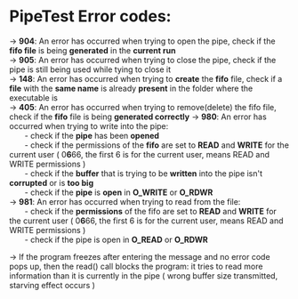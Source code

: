 # PipeTest Error codes:
-> **904**: An error has occurred when trying to open the pipe, check if the **fifo file** is being **generated** in the **current run**  
-> **905**: An error has occurred when trying to close the pipe, check if the pipe is still being used while tying to close it  
-> **148**: An error has occurred when trying to **create** the **fifo** file, check if a **file** with the **same name** is already **present** in the folder where the executable is  
-> **405**: An error has occurred when trying to remove(delete) the fifo file, check if the **fifo** file is being **generated correctly** 
-> **980**: An error has occurred when trying to write into the pipe:   
&nbsp;&nbsp;&nbsp;&nbsp;&nbsp;&nbsp; - check if the **pipe** has been **opened**  
&nbsp;&nbsp;&nbsp;&nbsp;&nbsp;&nbsp; - check if the permissions of the **fifo** are set to **READ** and **WRITE** for the current user  ( 0**6**66, the first 6 is for the current user, means READ and WRITE permissions )  
&nbsp;&nbsp;&nbsp;&nbsp;&nbsp;&nbsp; - check if the **buffer** that is trying to be **written** into the pipe isn't **corrupted** or is **too big**  
&nbsp;&nbsp;&nbsp;&nbsp;&nbsp;&nbsp; - check if the **pipe** is **open** in  **O_WRITE**  or **O_RDWR**  
-> **981**: An error has occurred when trying to read from the file:  
&nbsp;&nbsp;&nbsp;&nbsp;&nbsp;&nbsp; - check if the **permissions** of the fifo are set to **READ** and **WRITE** for the current user  ( 0**6**66, the first 6 is for the current user, means READ and WRITE permissions )  
&nbsp;&nbsp;&nbsp;&nbsp;&nbsp;&nbsp; - check if the pipe is open in **O_READ** or **O_RDWR**  

-> If the program freezes after entering the message and no error code pops up, then the read() call blocks the program: it tries to read more information than it is currently in the pipe ( wrong buffer size transmitted, starving effect occurs )